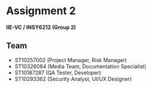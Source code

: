 # Assignment 2

**IIE-VC / INSY6212 (Group 2)**

## Team

- ST10257002 (Project Manager, Risk Manager)
- ST10326084 (Media Team, Documentation Specialist)
- ST10187287 (QA Tester, Developer)
- ST10293362 (Security Analyst, UI/UX Designer)
